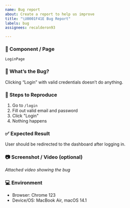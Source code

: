 ```yaml
---
name: Bug report
about: Create a report to help us improve
title: "\U0001F41E Bug Report"
labels: bug
assignees: recalderon93

---
```


### 🧩 Component / Page
`LoginPage`

### 🐛 What’s the Bug?
Clicking “Login” with valid credentials doesn’t do anything.

### 📍 Steps to Reproduce
1. Go to `/login`
2. Fill out valid email and password
3. Click "Login"
4. Nothing happens

### ✅ Expected Result
User should be redirected to the dashboard after logging in.

### 📷 Screenshot / Video (optional)
*Attached video showing the bug*

### 💻 Environment
- Browser: Chrome 123
- Device/OS: MacBook Air, macOS 14.1
